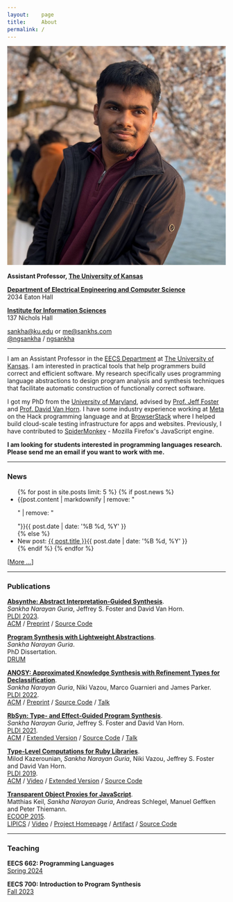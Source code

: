 ```yaml
---
layout:    page
title:     About
permalink: /
---
```


<img src="images/pp.jpeg" class="pp">

**Assistant Professor, [The University of Kansas](https://ku.edu)**

<i class="about-icon fa fa-map-pin"></i> **[Department of Electrical Engineering and Computer Science](https://eecs.ku.edu/)**<br>
<i class="fa fa-fw"></i> 2034 Eaton Hall

<i class="about-icon fa fa-map-pin"></i> **[Institute for Information Sciences](https://i2s-research.ku.edu/)**<br>
<i class="fa fa-fw"></i> 137 Nichols Hall

<i class="about-icon fa fa-envelope"></i> [sankha@ku.edu](mailto:sankha@ku.edu) or [me@sankhs.com](mailto:me@sankhs.com)<br>
<i class="about-icon fa fa-twitter"></i> [@ngsankha](https://twitter.com/ngsankha) /
<i class="about-icon fa fa-github"></i> [ngsankha](https://github.com/ngsankha)<br>

---

I am an Assistant Professor in the [EECS Department](https://eecs.ku.edu) at [The University of Kansas](https://ku.edu). I am interested in practical tools that help programmers build correct and efficient software. My research specifically uses programming language abstractions to design program analysis and synthesis techniques that facilitate automatic construction of functionally correct software.

I got my PhD from the [University of Maryland](https://cs.umd.edu), advised by [Prof. Jeff Foster](http://www.cs.tufts.edu/~jfoster/) and [Prof. David Van Horn](http://www.cs.umd.edu/~dvanhorn/). I have some industry experience working at [Meta](https://meta.com) on the Hack programming language and at [BrowserStack](https://www.browserstack.com) where I helped build cloud-scale testing infrastructure for apps and websites. Previously, I have contributed to [SpiderMonkey](https://spidermonkey.dev/) - Mozilla Firefox's JavaScript engine.

<i class="about-icon fa fa-star"></i>
**I am looking for students interested in programming languages research. Please send me an email if you want to work with me.**

---
### News

<ul class="posts">
{% for post in site.posts limit: 5 %}
{% if post.news %}
<li>{{post.content | markdownify | remove: "<p>" | remove: "</p>"}}<span>{{ post.date | date: '%B %d, %Y' }}</span></li>
{% else %}
<li>New post: <a href="{{ post.url | prepend: site.baseurl }}">{{ post.title }}</a><span>{{ post.date | date: '%B %d, %Y' }}</span></li>
{% endif %}
{% endfor %}
</ul>

[[More ...](/news/)]

---
### Publications

[**Absynthe: Abstract Interpretation-Guided Synthesis**](/static/absynthe-pldi23.pdf).<br>
_Sankha Narayan Guria_, Jeffrey S. Foster and David Van Horn.<br>
[PLDI 2023](https://pldi23.sigplan.org/).<br>
<span class="pubs-subtext">
[ACM](https://dl.acm.org/doi/10.1145/3591285) /
[Preprint](https://arxiv.org/abs/2302.13145) /
[Source Code](https://github.com/ngsankha/absynthe)
</span>

[**Program Synthesis with Lightweight Abstractions**](/static/phd-thesis.pdf).<br>
_Sankha Narayan Guria_.<br>
PhD Dissertation.<br>
<span class="pubs-subtext">
[DRUM](https://drum.lib.umd.edu/items/608c0922-9e90-4064-84dd-60e500ec9c6a)
</span>

[**ANOSY: Approximated Knowledge Synthesis with Refinement Types for Declassification**](/static/anosy-pldi22.pdf).<br>
_Sankha Narayan Guria_, Niki Vazou, Marco Guarnieri and James Parker.<br>
[PLDI 2022](https://pldi22.sigplan.org/).<br>
<span class="pubs-subtext">
[ACM](https://dl.acm.org/doi/abs/10.1145/3519939.3523725) /
[Preprint](https://arxiv.org/abs/2203.12069) /
[Source Code](https://github.com/ngsankha/anosy) /
[Talk](https://www.youtube.com/watch?v=Xwo3rTcl0Lo)
</span>

[**RbSyn: Type- and Effect-Guided Program Synthesis**](/static/rbsyn-pldi21.pdf).<br>
_Sankha Narayan Guria_, Jeffrey S. Foster and David Van Horn.<br>
[PLDI 2021](https://pldi21.sigplan.org/).<br>
<span class="pubs-subtext">
[ACM](https://dl.acm.org/doi/abs/10.1145/3453483.3454048) /
[Extended Version](https://arxiv.org/abs/2102.13183) /
[Source Code](https://github.com/ngsankha/rbsyn) /
[Talk](https://www.pldi21.org/poster_pldi.124.html)
</span>

[**Type-Level Computations for Ruby Libraries**](/static/comptypes-pldi19.pdf).<br>
Milod Kazerounian, _Sankha Narayan Guria_, Niki Vazou, Jeffrey S. Foster and David Van Horn.<br>
[PLDI 2019](https://pldi19.sigplan.org/).<br>
<span class="pubs-subtext">
[ACM](https://dl.acm.org/doi/10.1145/3314221.3314630) /
[Video](https://www.youtube.com/watch?v=cmK7TzvhEds) /
[Extended Version](https://arxiv.org/abs/1904.03521) /
[Source Code](https://github.com/tupl-tufts/rdl)
</span>

[**Transparent Object Proxies for JavaScript**](/static/tproxy-ecoop15.pdf).<br>
Matthias Keil, _Sankha Narayan Guria_, Andreas Schlegel, Manuel Geffken and Peter Thiemann.<br>
[ECOOP 2015](https://2015.ecoop.org/).<br>
<span class="pubs-subtext">
[LIPICS](http://dx.doi.org/10.4230/LIPIcs.ECOOP.2015.149) /
[Video](https://www.youtube.com/watch?v=TOjKhi_VZBQ) /
[Project Homepage](http://proglang.informatik.uni-freiburg.de/proxy/) /
[Artifact](http://dx.doi.org/10.4230/DARTS.1.1.2) /
[Source Code](https://github.com/ngsankha/js-tproxy)
</span>

---
### Teaching

**EECS 662: Programming Languages**<br>
[Spring 2024](/eecs662)

**EECS 700: Introduction to Program Synthesis**<br>
[Fall 2023](/eecs700)
